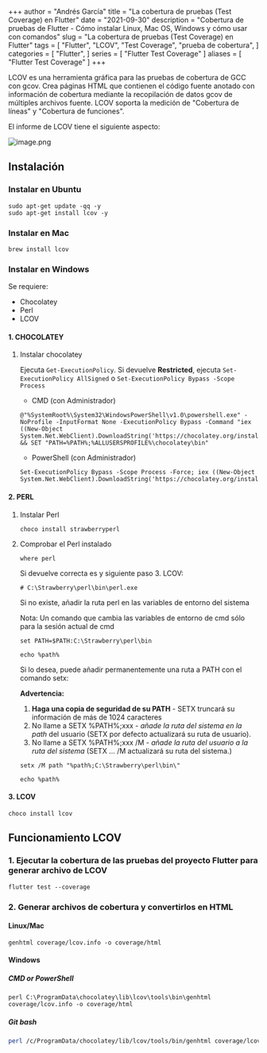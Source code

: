 +++
author = "Andrés García"
title = "La cobertura de pruebas (Test Coverage) en Flutter"
date = "2021-09-30"
description = "Cobertura de pruebas de Flutter - Cómo instalar Linux, Mac OS, Windows y cómo usar con comandos"
slug = "La cobertura de pruebas (Test Coverage) en Flutter"
tags = [
  "Flutter",
  "LCOV",
  "Test Coverage",
  "prueba de cobertura",
]
categories = [
  "Flutter",
]
series = [
  "Flutter Test Coverage"
]
aliases = [
  "Flutter Test Coverage"
]
+++

LCOV es una herramienta gráfica para las pruebas de cobertura de GCC con gcov. Crea páginas HTML que contienen el código fuente anotado con información de cobertura mediante la recopilación de datos gcov de múltiples archivos fuente. LCOV soporta la medición de "Cobertura de líneas" y "Cobertura de funciones".

El informe de LCOV tiene el siguiente aspecto:

![image.png](https://user-images.githubusercontent.com/9597207/79640726-1ad1f680-8161-11ea-9241-d7d6fe70f630.png)

## Instalación

### Instalar en Ubuntu

```shell
sudo apt-get update -qq -y
sudo apt-get install lcov -y
```

### Instalar en Mac

```shell
brew install lcov
```

### Instalar en Windows

Se requiere:

* Chocolatey
* Perl
* LCOV

#### 1. CHOCOLATEY

1. Instalar chocolatey

    Ejecuta ``Get-ExecutionPolicy``.
    Si devuelve **Restricted**, ejecuta ```Set-ExecutionPolicy AllSigned``` o ```Set-ExecutionPolicy Bypass -Scope Process```

   * CMD (con Administrador)

    ```shell
    @"%SystemRoot%\System32\WindowsPowerShell\v1.0\powershell.exe" -NoProfile -InputFormat None -ExecutionPolicy Bypass -Command "iex ((New-Object System.Net.WebClient).DownloadString('https://chocolatey.org/install.ps1'))" && SET "PATH=%PATH%;%ALLUSERSPROFILE%\chocolatey\bin"
    ```

   * PowerShell (con Administrador)

    ```shell
    Set-ExecutionPolicy Bypass -Scope Process -Force; iex ((New-Object System.Net.WebClient).DownloadString('https://chocolatey.org/install.ps1'))
    ```

#### 2. PERL

1. Instalar Perl

    ```shell
    choco install strawberryperl
    ```

2. Comprobar el Perl instalado

    ```shell
    where perl
    ```

    Si devuelve correcta es y siguiente paso 3. LCOV:

    ```shell
    # C:\Strawberry\perl\bin\perl.exe
    ```

    Si no existe, añadir la ruta perl en las variables de entorno del sistema

    Nota: Un comando que cambia las variables de entorno de cmd sólo para la sesión actual de cmd

    ```shell
    set PATH=$PATH:C:\Strawberry\perl\bin

    echo %path%
    ```

    Si lo desea, puede añadir permanentemente una ruta a PATH con el comando setx:

    **Advertencia:**
    1. **Haga una copia de seguridad de su PATH** - SETX truncará su información de más de 1024 caracteres
    2. No llame a SETX %PATH%;xxx - *añade la ruta del sistema en la path* del usuario (SETX por defecto actualizará su ruta de usuario).
    3. No llame a SETX %PATH%;xxx /M - *añade la ruta del usuario a la ruta del sistema* (SETX ... /M actualizará su ruta del sistema.)

    ```shell
    setx /M path "%path%;C:\Strawberry\perl\bin\"

    echo %path%
    ```

#### 3. LCOV

```shell
choco install lcov
```

## Funcionamiento LCOV

### 1. Ejecutar la cobertura de las pruebas del proyecto Flutter para generar archivo de LCOV

   ```shell
   flutter test --coverage
   ```

### 2. Generar archivos de cobertura y convertirlos en HTML

#### Linux/Mac

```shell
genhtml coverage/lcov.info -o coverage/html
```

#### Windows

##### **CMD or PowerShell**

```shell
perl C:\ProgramData\chocolatey\lib\lcov\tools\bin\genhtml coverage/lcov.info -o coverage/html
```

##### **Git bash**

   ```bash
   perl /c/ProgramData/chocolatey/lib/lcov/tools/bin/genhtml coverage/lcov.info -o coverage/html
   ```
